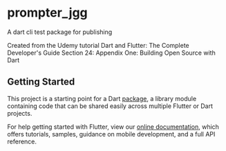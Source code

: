 # prompter_jgg

A dart cli test package for publishing

Created from the Udemy tutorial
Dart and Flutter: The Complete Developer's Guide
Section 24: Appendix One: Building Open Source with Dart

## Getting Started

This project is a starting point for a Dart
[package](https://flutter.dev/developing-packages/),
a library module containing code that can be shared easily across
multiple Flutter or Dart projects.

For help getting started with Flutter, view our 
[online documentation](https://flutter.dev/docs), which offers tutorials, 
samples, guidance on mobile development, and a full API reference.
